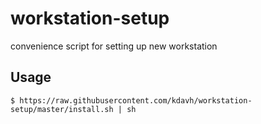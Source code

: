 # workstation-setup
convenience script for setting up new workstation

## Usage
```
$ https://raw.githubusercontent.com/kdavh/workstation-setup/master/install.sh | sh
```
